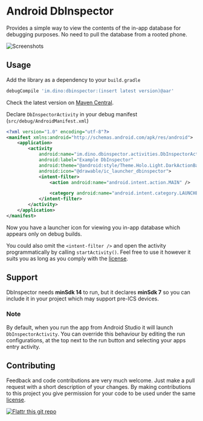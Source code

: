 # Android DbInspector

Provides a simple way to view the contents of the in-app database for debugging purposes. No need to pull the database from a rooted phone.

![Screenshots](https://raw.github.com/infinum/android_dbinspector/master/screenshots.png)

## Usage

Add the library as a dependency to your ```build.gradle```

```groovy
debugCompile 'im.dino:dbinspector:(insert latest version)@aar'
```

Check the latest version on [Maven Central](http://search.maven.org/#search|ga|1|a%3A%22dbinspector%22).

Declare ```DbInspectorActivity``` in your debug manifest (`src/debug/AndroidManifest.xml`)

```xml
<?xml version="1.0" encoding="utf-8"?>
<manifest xmlns:android="http://schemas.android.com/apk/res/android">
    <application>
        <activity
            android:name="im.dino.dbinspector.activities.DbInspectorActivity"
            android:label="Example DbInspector"
            android:theme="@android:style/Theme.Holo.Light.DarkActionBar"
            android:icon="@drawable/ic_launcher_dbinspector">
            <intent-filter>
                <action android:name="android.intent.action.MAIN" />

                <category android:name="android.intent.category.LAUNCHER" />
            </intent-filter>
        </activity>
    </application>
</manifest>
```

Now you have a launcher icon for viewing you in-app database which appears only on debug builds.

You could also omit the ```<intent-filter />``` and open the activity programmatically by calling ```startActivity()```. Feel free to use it however it suits you as long as you comply with the [license](LICENSE).

## Support

DbInspector needs **minSdk 14** to run, but it declares **minSdk 7** so you can include it in your project which may support pre-ICS devices.

### Note

By default, when you run the app from Android Studio it will launch ```DbInspectorActivity```.
You can override this behaviour by editing the run configurations, at the top next to the run button and selecting your apps entry activity.

## Contributing

Feedback and code contributions are very much welcome. Just make a pull request with a short description of your changes. By making contributions to this project you give permission for your code to be used under the same [license](LICENSE).

[![Flattr this git repo](http://api.flattr.com/button/flattr-badge-large.png)](https://flattr.com/profile/reisub) 

